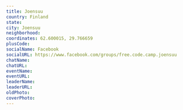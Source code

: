 ```yaml
---
title: Joensuu
country: Finland
state: 
city: Joensuu
neighborhood: 
coordinates: 62.600015, 29.766659
plusCode:
socialName: Facebook
socialURL: https://www.facebook.com/groups/free.code.camp.joensuu
chatName:
chatURL:
eventName:
eventURL:
leaderName:
leaderURL:
oldPhoto: 
coverPhoto:
---
```

